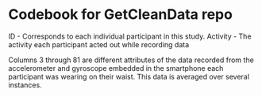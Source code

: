 Codebook for GetCleanData repo
=====================================

ID - Corresponds to each individual participant in this study. 
Activity - The activity each participant acted out while recording data

Columns 3 through 81 are different attributes of the data recorded from the accelerometer and gyroscope embedded in the smartphone each participant was wearing on their waist. This data is averaged over several instances.